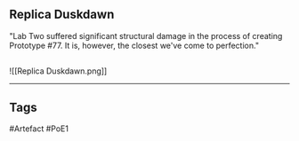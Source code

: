 ## Replica Duskdawn
"Lab Two suffered significant structural damage in the process of creating
Prototype #77. It is, however, the closest we've come to perfection."
##
![[Replica Duskdawn.png]]

---
## Tags
#Artefact
#PoE1